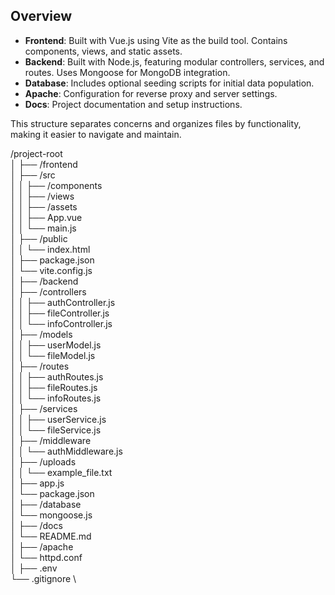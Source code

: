 ## Overview

- **Frontend**: Built with Vue.js using Vite as the build tool. Contains components, views, and static assets.
- **Backend**: Built with Node.js, featuring modular controllers, services, and routes. Uses Mongoose for MongoDB integration.
- **Database**: Includes optional seeding scripts for initial data population.
- **Apache**: Configuration for reverse proxy and server settings.
- **Docs**: Project documentation and setup instructions.

This structure separates concerns and organizes files by functionality, making it easier to navigate and maintain.

/project-root \
│
├── /frontend \
│   ├── /src \
│   │   ├── /components \
│   │   ├── /views \
│   │   ├── /assets \
│   │   ├── App.vue \
│   │   └── main.js \
│   ├── /public \
│   │   └── index.html \
│   ├── package.json \
│   └── vite.config.js \
│
├── /backend \
│   ├── /controllers \
│   │   ├── authController.js \
│   │   ├── fileController.js \
│   │   └── infoController.js \
│   ├── /models \
│   │   ├── userModel.js \
│   │   └── fileModel.js \
│   ├── /routes \
│   │   ├── authRoutes.js \
│   │   ├── fileRoutes.js \
│   │   └── infoRoutes.js \
│   ├── /services \
│   │   ├── userService.js \
│   │   └── fileService.js \
│   ├── /middleware \
│   │   └── authMiddleware.js \
│   ├── /uploads \
│   │   └── example_file.txt \
│   ├── app.js \
│   └── package.json \
│
├── /database \
│   └── mongoose.js \
│
├── /docs \
│   └── README.md \
│
├── /apache \
│   └── httpd.conf \
│
├── .env \
└── .gitignore \
